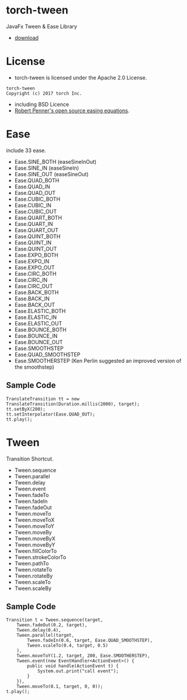 # torch-tween
JavaFx Tween & Ease Library

* [download](https://github.com/keidroid/torch-tween/blob/master/output/torch-tween-0.9.0.jar?raw=true)

# License

* torch-tween is licensed under the Apache 2.0 License.

```
torch-tween
Copyright (c) 2017 torch Inc.
```

* including BSD Licence
 * [Robert Penner's open source easing equations](http://robertpenner.com/easing_terms_of_use.html).

# Ease
include 33 ease.

* Ease.SINE_BOTH (easeSineInOut)
* Ease.SINE_IN (easeSineIn)
* Ease.SINE_OUT  (easeSineOut)
* Ease.QUAD_BOTH
* Ease.QUAD_IN
* Ease.QUAD_OUT
* Ease.CUBIC_BOTH
* Ease.CUBIC_IN
* Ease.CUBIC_OUT
* Ease.QUART_BOTH
* Ease.QUART_IN
* Ease.QUART_OUT
* Ease.QUINT_BOTH
* Ease.QUINT_IN
* Ease.QUINT_OUT
* Ease.EXPO_BOTH
* Ease.EXPO_IN
* Ease.EXPO_OUT
* Ease.CIRC_BOTH
* Ease.CIRC_IN
* Ease.CIRC_OUT
* Ease.BACK_BOTH
* Ease.BACK_IN
* Ease.BACK_OUT
* Ease.ELASTIC_BOTH
* Ease.ELASTIC_IN
* Ease.ELASTIC_OUT
* Ease.BOUNCE_BOTH
* Ease.BOUNCE_IN
* Ease.BOUNCE_OUT
* Ease.SMOOTHSTEP
* Ease.QUAD_SMOOTHSTEP
* Ease.SMOOTHERSTEP (Ken Perlin suggested an improved version of the smoothstep)

## Sample Code

```
TranslateTransition tt = new TranslateTransition(Duration.millis(2000), target);
tt.setByX(200);
tt.setInterpolator(Ease.QUAD_OUT);
tt.play();
```

# Tween
Transition Shortcut.

* Tween.sequence
* Tween.parallel
* Tween.delay
* Tween.event
* Tween.fadeTo
* Tween.fadeIn
* Tween.fadeOut
* Tween.moveTo
* Tween.moveToX
* Tween.moveToY
* Tween.moveBy
* Tween.moveByX
* Tween.moveByY
* Tween.fillColorTo
* Tween.strokeColorTo
* Tween.pathTo
* Tween.rotateTo
* Tween.rotateBy
* Tween.scaleTo
* Tween.scaleBy

## Sample Code

```
Transition t = Tween.sequence(target,
    Tween.fadeOut(0.2, target),
    Tween.delay(0.4),
    Tween.parallel(target,
        Tween.fadeIn(0.6, target, Ease.QUAD_SMOOTHSTEP),
        Tween.scaleTo(0.4, target, 0.5)
    ),
    Tween.moveToY(1.2, target, 200, Ease.SMOOTHERSTEP),
    Tween.event(new EventHandler<ActionEvent>() {
        public void handle(ActionEvent t) {
            System.out.print("call event");
        }
    }),
    Tween.moveTo(0.1, target, 0, 0));
t.play();
```